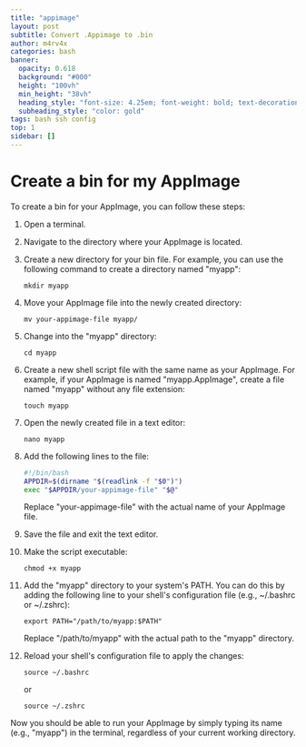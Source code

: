 ```yaml
---
title: "appimage"
layout: post
subtitle: Convert .Appimage to .bin
author: m4rv4x
categories: bash
banner:
  opacity: 0.618
  background: "#000"
  height: "100vh"
  min_height: "38vh"
  heading_style: "font-size: 4.25em; font-weight: bold; text-decoration: underline"
  subheading_style: "color: gold"
tags: bash ssh config
top: 1
sidebar: []
---
```

# Create a bin for my AppImage 

To create a bin for your AppImage, you can follow these steps:

1. Open a terminal.

2. Navigate to the directory where your AppImage is located.

3. Create a new directory for your bin file. For example, you can use the following command to create a directory named "myapp":

   ```
   mkdir myapp
   ```

4. Move your AppImage file into the newly created directory:

   ```
   mv your-appimage-file myapp/
   ```

5. Change into the "myapp" directory:

   ```
   cd myapp
   ```

6. Create a new shell script file with the same name as your AppImage. For example, if your AppImage is named "myapp.AppImage", create a file named "myapp" without any file extension:

   ```
   touch myapp
   ```

7. Open the newly created file in a text editor:

   ```
   nano myapp
   ```

8. Add the following lines to the file:

   ```bash
   #!/bin/bash
   APPDIR=$(dirname "$(readlink -f "$0")")
   exec "$APPDIR/your-appimage-file" "$@"
   ```

   Replace "your-appimage-file" with the actual name of your AppImage file.

9. Save the file and exit the text editor.

10. Make the script executable:

    ```
    chmod +x myapp
    ```

11. Add the "myapp" directory to your system's PATH. You can do this by adding the following line to your shell's configuration file (e.g., ~/.bashrc or ~/.zshrc):

    ```
    export PATH="/path/to/myapp:$PATH"
    ```

    Replace "/path/to/myapp" with the actual path to the "myapp" directory.

12. Reload your shell's configuration file to apply the changes:

    ```
    source ~/.bashrc
    ```

    or

    ```
    source ~/.zshrc
    ```

Now you should be able to run your AppImage by simply typing its name (e.g., "myapp") in the terminal, regardless of your current working directory.
